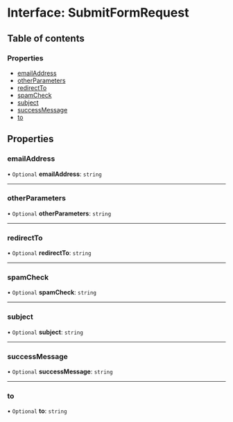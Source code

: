# Interface: SubmitFormRequest

## Table of contents

### Properties

- [emailAddress](SubmitFormRequest.md#emailaddress)
- [otherParameters](SubmitFormRequest.md#otherparameters)
- [redirectTo](SubmitFormRequest.md#redirectto)
- [spamCheck](SubmitFormRequest.md#spamcheck)
- [subject](SubmitFormRequest.md#subject)
- [successMessage](SubmitFormRequest.md#successmessage)
- [to](SubmitFormRequest.md#to)

## Properties

### emailAddress

• `Optional` **emailAddress**: `string`

___

### otherParameters

• `Optional` **otherParameters**: `string`

___

### redirectTo

• `Optional` **redirectTo**: `string`

___

### spamCheck

• `Optional` **spamCheck**: `string`

___

### subject

• `Optional` **subject**: `string`

___

### successMessage

• `Optional` **successMessage**: `string`

___

### to

• `Optional` **to**: `string`
